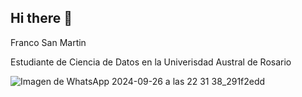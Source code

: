## Hi there 👋

Franco San Martin 

Estudiante de Ciencia de Datos en la Univerisdad Austral de Rosario

![Imagen de WhatsApp 2024-09-26 a las 22 31 38_291f2edd](https://github.com/user-attachments/assets/d0047509-c9e6-4249-951a-c4fcddbeda0d)

